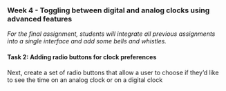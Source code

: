 ### Week 4 - Toggling between digital and analog clocks using advanced features

*For the final assignment, students will integrate all previous assignments into a single interface and add some bells and whistles.*

#### Task 2: Adding radio buttons for clock preferences

Next, create a set of radio buttons that allow a user to choose if they’d like to see the time on an analog clock or on a digital clock